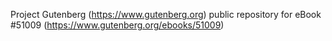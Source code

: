 Project Gutenberg (https://www.gutenberg.org) public repository for
eBook #51009 (https://www.gutenberg.org/ebooks/51009)
